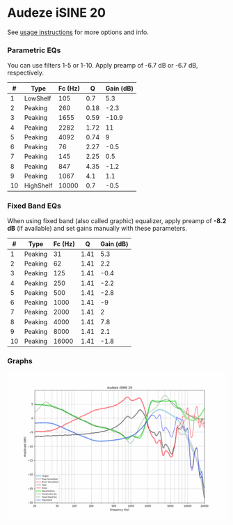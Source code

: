 # Audeze iSINE 20
See [usage instructions](https://github.com/jaakkopasanen/AutoEq#usage) for more options and info.

### Parametric EQs
You can use filters 1-5 or 1-10. Apply preamp of -6.7 dB or -6.7 dB, respectively.

|   # | Type      |   Fc (Hz) |    Q |   Gain (dB) |
|-----|-----------|-----------|------|-------------|
|   1 | LowShelf  |       105 | 0.7  |         5.3 |
|   2 | Peaking   |       260 | 0.18 |        -2.3 |
|   3 | Peaking   |      1655 | 0.59 |       -10.9 |
|   4 | Peaking   |      2282 | 1.72 |        11   |
|   5 | Peaking   |      4092 | 0.74 |         9   |
|   6 | Peaking   |        76 | 2.27 |        -0.5 |
|   7 | Peaking   |       145 | 2.25 |         0.5 |
|   8 | Peaking   |       847 | 4.35 |        -1.2 |
|   9 | Peaking   |      1067 | 4.1  |         1.1 |
|  10 | HighShelf |     10000 | 0.7  |        -0.5 |

### Fixed Band EQs
When using fixed band (also called graphic) equalizer, apply preamp of **-8.2 dB** (if available) and set gains manually with these parameters.

|   # | Type    |   Fc (Hz) |    Q |   Gain (dB) |
|-----|---------|-----------|------|-------------|
|   1 | Peaking |        31 | 1.41 |         5.3 |
|   2 | Peaking |        62 | 1.41 |         2.2 |
|   3 | Peaking |       125 | 1.41 |        -0.4 |
|   4 | Peaking |       250 | 1.41 |        -2.2 |
|   5 | Peaking |       500 | 1.41 |        -2.8 |
|   6 | Peaking |      1000 | 1.41 |        -9   |
|   7 | Peaking |      2000 | 1.41 |         2   |
|   8 | Peaking |      4000 | 1.41 |         7.8 |
|   9 | Peaking |      8000 | 1.41 |         2.1 |
|  10 | Peaking |     16000 | 1.41 |        -1.8 |

### Graphs
![](./Audeze%20iSINE%2020.png)
